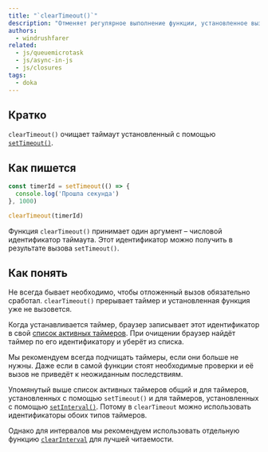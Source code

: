 ```yaml
---
title: "`clearTimeout()`"
description: "Отменяет регулярное выполнение функции, установленное вызовом `setTimeout()`."
authors:
  - windrushfarer
related:
  - js/queuemicrotask
  - js/async-in-js
  - js/closures
tags:
  - doka
---
```


## Кратко

`clearTimeout()` очищает таймаут установленный с помощью [`setTimeout()`](/js/settimeout/).

## Как пишется

```js
const timerId = setTimeout(() => {
  console.log('Прошла секунда')
}, 1000)

clearTimeout(timerId)
```

Функция `clearTimeout()` принимает один аргумент – числовой идентификатор таймаута. Этот идентификатор можно получить в результате вызова `setTimeout()`.

## Как понять

Не всегда бывает необходимо, чтобы отложенный вызов обязательно сработал. `clearTimeout()` прерывает таймер и установленная функция уже не вызовется.

Когда устанавливается таймер, браузер записывает этот идентификатор в свой [список активных таймеров](https://html.spec.whatwg.org/multipage/timers-and-user-prompts.html#list-of-active-timers). При очищении браузер найдёт таймер по его идентификатору и уберёт из списка.

Мы рекомендуем всегда подчищать таймеры, если они больше не нужны. Даже если в самой функции стоят необходимые проверки и её вызов не приведёт к неожиданным последствиям.

Упомянутый выше список активных таймеров общий и для таймеров, установленных с помощью `setTimeout()` и для таймеров, установленных с помощью [`setInterval()`](/js/setinterval/). Потому в `clearTimeout` можно использовать идентификаторы обоих типов таймеров.

Однако для интервалов мы рекомендуем использовать отдельную функцию [`clearInterval`](/js/clearinterval/) для лучшей читаемости.
